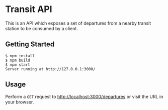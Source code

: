 # Transit API

This is an API which exposes a set of departures from a nearby transit station to be consumed by a client.

## Getting Started

```console
$ npm install
$ npm build
$ npm start
Server running at http://127.0.0.1:3000/
```

## Usage

Perform a `GET` request to [http://localhost:3000/departures](http://localhost:3000/departures) or visit the URL in your browser.